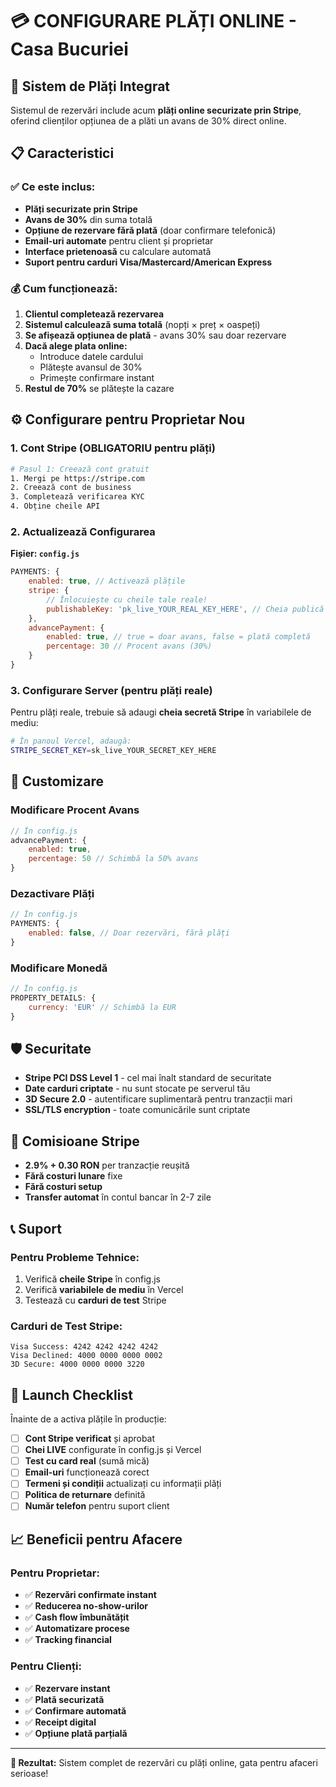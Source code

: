 # 💳 CONFIGURARE PLĂȚI ONLINE - Casa Bucuriei

## 🚀 Sistem de Plăți Integrat

Sistemul de rezervări include acum **plăți online securizate prin Stripe**, oferind clienților opțiunea de a plăti un avans de 30% direct online.

## 📋 Caracteristici

### ✅ Ce este inclus:
- **Plăți securizate prin Stripe**
- **Avans de 30%** din suma totală
- **Opțiune de rezervare fără plată** (doar confirmare telefonică)
- **Email-uri automate** pentru client și proprietar
- **Interface prietenoasă** cu calculare automată
- **Suport pentru carduri Visa/Mastercard/American Express**

### 💰 Cum funcționează:
1. **Clientul completează rezervarea**
2. **Sistemul calculează suma totală** (nopți × preț × oaspeți)
3. **Se afișează opțiunea de plată** - avans 30% sau doar rezervare
4. **Dacă alege plata online:**
   - Introduce datele cardului
   - Plătește avansul de 30%
   - Primește confirmare instant
5. **Restul de 70%** se plătește la cazare

## ⚙️ Configurare pentru Proprietar Nou

### 1. Cont Stripe (OBLIGATORIU pentru plăți)

```bash
# Pasul 1: Creează cont gratuit
1. Mergi pe https://stripe.com
2. Creează cont de business
3. Completează verificarea KYC
4. Obține cheile API
```

### 2. Actualizează Configurarea

**Fișier: `config.js`**
```javascript
PAYMENTS: {
    enabled: true, // Activează plățile
    stripe: {
        // Înlocuiește cu cheile tale reale!
        publishableKey: 'pk_live_YOUR_REAL_KEY_HERE', // Cheia publică LIVE
    },
    advancePayment: {
        enabled: true, // true = doar avans, false = plată completă
        percentage: 30 // Procent avans (30%)
    }
}
```

### 3. Configurare Server (pentru plăți reale)

Pentru plăți reale, trebuie să adaugi **cheia secretă Stripe** în variabilele de mediu:

```bash
# În panoul Vercel, adaugă:
STRIPE_SECRET_KEY=sk_live_YOUR_SECRET_KEY_HERE
```

## 🔧 Customizare

### Modificare Procent Avans
```javascript
// În config.js
advancePayment: {
    enabled: true,
    percentage: 50 // Schimbă la 50% avans
}
```

### Dezactivare Plăți
```javascript
// În config.js
PAYMENTS: {
    enabled: false, // Doar rezervări, fără plăți
}
```

### Modificare Monedă
```javascript
// În config.js
PROPERTY_DETAILS: {
    currency: 'EUR' // Schimbă la EUR
}
```

## 🛡️ Securitate

- **Stripe PCI DSS Level 1** - cel mai înalt standard de securitate
- **Date carduri criptate** - nu sunt stocate pe serverul tău
- **3D Secure 2.0** - autentificare suplimentară pentru tranzacții mari
- **SSL/TLS encryption** - toate comunicările sunt criptate

## 💼 Comisioane Stripe

- **2.9% + 0.30 RON** per tranzacție reușită
- **Fără costuri lunare** fixe
- **Fără costuri setup**
- **Transfer automat** în contul bancar în 2-7 zile

## 📞 Suport

### Pentru Probleme Tehnice:
1. Verifică **cheile Stripe** în config.js
2. Verifică **variabilele de mediu** în Vercel
3. Testează cu **carduri de test** Stripe

### Carduri de Test Stripe:
```
Visa Success: 4242 4242 4242 4242
Visa Declined: 4000 0000 0000 0002
3D Secure: 4000 0000 0000 3220
```

## 🚀 Launch Checklist

Înainte de a activa plățile în producție:

- [ ] **Cont Stripe verificat** și aprobat
- [ ] **Chei LIVE** configurate în config.js și Vercel
- [ ] **Test cu card real** (sumă mică)
- [ ] **Email-uri** funcționează corect
- [ ] **Termeni și condiții** actualizați cu informații plăți
- [ ] **Politica de returnare** definită
- [ ] **Număr telefon** pentru suport client

## 📈 Beneficii pentru Afacere

### Pentru Proprietar:
- ✅ **Rezervări confirmate instant**
- ✅ **Reducerea no-show-urilor**
- ✅ **Cash flow îmbunătățit**
- ✅ **Automatizare procese**
- ✅ **Tracking financial**

### Pentru Clienți:
- ✅ **Rezervare instant**
- ✅ **Plată securizată**
- ✅ **Confirmare automată**
- ✅ **Receipt digital**
- ✅ **Opțiune plată parțială**

---

**🎯 Rezultat:** Sistem complet de rezervări cu plăți online, gata pentru afaceri serioase!